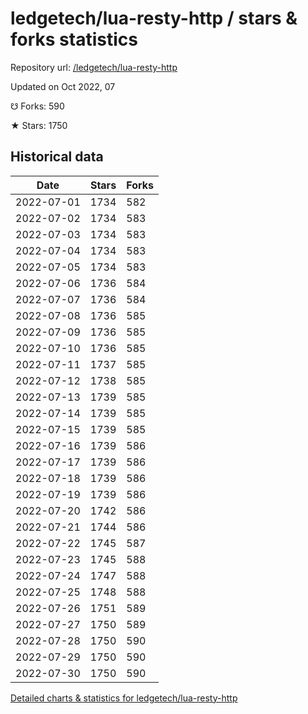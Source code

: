 # ledgetech/lua-resty-http / stars & forks statistics

Repository url: [/ledgetech/lua-resty-http](https://github.com/ledgetech/lua-resty-http)

Updated on Oct 2022, 07

☋ Forks: 590

★ Stars: 1750

## Historical data
| Date | Stars | Forks |
|------|-------|-------|
| 2022-07-01 | 1734 | 582 | 
| 2022-07-02 | 1734 | 583 | 
| 2022-07-03 | 1734 | 583 | 
| 2022-07-04 | 1734 | 583 | 
| 2022-07-05 | 1734 | 583 | 
| 2022-07-06 | 1736 | 584 | 
| 2022-07-07 | 1736 | 584 | 
| 2022-07-08 | 1736 | 585 | 
| 2022-07-09 | 1736 | 585 | 
| 2022-07-10 | 1736 | 585 | 
| 2022-07-11 | 1737 | 585 | 
| 2022-07-12 | 1738 | 585 | 
| 2022-07-13 | 1739 | 585 | 
| 2022-07-14 | 1739 | 585 | 
| 2022-07-15 | 1739 | 585 | 
| 2022-07-16 | 1739 | 586 | 
| 2022-07-17 | 1739 | 586 | 
| 2022-07-18 | 1739 | 586 | 
| 2022-07-19 | 1739 | 586 | 
| 2022-07-20 | 1742 | 586 | 
| 2022-07-21 | 1744 | 586 | 
| 2022-07-22 | 1745 | 587 | 
| 2022-07-23 | 1745 | 588 | 
| 2022-07-24 | 1747 | 588 | 
| 2022-07-25 | 1748 | 588 | 
| 2022-07-26 | 1751 | 589 | 
| 2022-07-27 | 1750 | 589 | 
| 2022-07-28 | 1750 | 590 | 
| 2022-07-29 | 1750 | 590 | 
| 2022-07-30 | 1750 | 590 | 


[Detailed charts & statistics for ledgetech/lua-resty-http](https://reviewgithub.com/rep/ledgetech/lua-resty-http)

